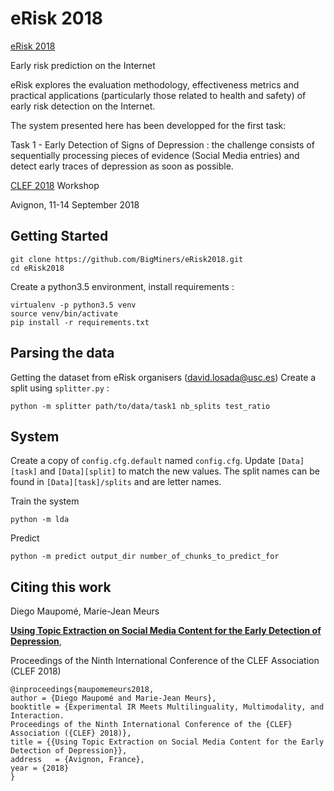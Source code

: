 # eRisk 2018

[eRisk 2018](http://erisk.irlab.org/)

Early risk prediction on the Internet

eRisk explores the evaluation methodology, effectiveness metrics and practical applications (particularly those related to health and safety) of early risk detection on the Internet.

The system presented here has been developped for the first task:

Task 1 - Early Detection of Signs of Depression : the challenge consists of sequentially processing pieces of evidence (Social Media entries) and detect early traces of depression as soon as possible.


[CLEF 2018](http://clef2018.clef-initiative.eu/) Workshop

Avignon, 11-14 September 2018 

## Getting Started
```
git clone https://github.com/BigMiners/eRisk2018.git
cd eRisk2018
```
Create a python3.5 environment, install requirements :
```
virtualenv -p python3.5 venv
source venv/bin/activate
pip install -r requirements.txt
```

## Parsing the data
Getting the dataset from eRisk organisers (david.losada@usc.es)
Create a split using `splitter.py` :
```
python -m splitter path/to/data/task1 nb_splits test_ratio
```

## System
Create a copy of `config.cfg.default` named `config.cfg`.
Update `[Data][task]` and `[Data][split]` to match the new values.
The split names can be found in `[Data][task]/splits` and are letter names.

Train the system
```
python -m lda
```

Predict
```
python -m predict output_dir number_of_chunks_to_predict_for
```

## Citing this work
Diego Maupomé, Marie-Jean Meurs

[**Using Topic Extraction on Social Media Content for the Early Detection of Depression**](http://labunix.uqam.ca/~meurs_m/publications/erisk2018_clef.pdf),

Proceedings of the Ninth International Conference of the CLEF Association (CLEF 2018)

```
@inproceedings{maupomemeurs2018,
author = {Diego Maupomé and Marie-Jean Meurs},
booktitle = {Experimental IR Meets Multilinguality, Multimodality, and Interaction. 
Proceedings of the Ninth International Conference of the {CLEF} Association ({CLEF} 2018)},
title = {{Using Topic Extraction on Social Media Content for the Early Detection of Depression}},
address   = {Avignon, France},
year = {2018}
}
```


